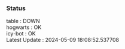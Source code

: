 ### Status


table : DOWN  
hogwarts : OK  
icy-bot : OK  
Latest Update : 2024-05-09 18:08:52.537708
